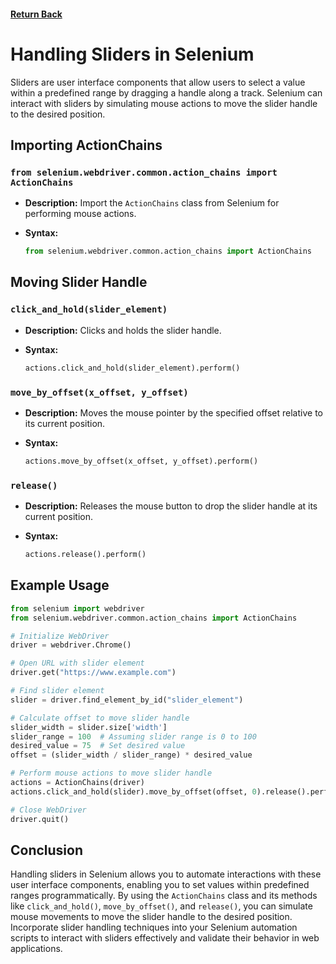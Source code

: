 #### [Return Back](../../selenium_with_python.md)

# Handling Sliders in Selenium

Sliders are user interface components that allow users to select a value within a predefined range by dragging a handle along a track. Selenium can interact with sliders by simulating mouse actions to move the slider handle to the desired position.

## Importing ActionChains

### `from selenium.webdriver.common.action_chains import ActionChains`

- **Description:** Import the `ActionChains` class from Selenium for performing mouse actions.

- **Syntax:**
  ```python
  from selenium.webdriver.common.action_chains import ActionChains
  ```

## Moving Slider Handle

### `click_and_hold(slider_element)`

- **Description:** Clicks and holds the slider handle.

- **Syntax:**
  ```python
  actions.click_and_hold(slider_element).perform()
  ```

### `move_by_offset(x_offset, y_offset)`

- **Description:** Moves the mouse pointer by the specified offset relative to its current position.

- **Syntax:**
  ```python
  actions.move_by_offset(x_offset, y_offset).perform()
  ```

### `release()`

- **Description:** Releases the mouse button to drop the slider handle at its current position.

- **Syntax:**
  ```python
  actions.release().perform()
  ```

## Example Usage

```python
from selenium import webdriver
from selenium.webdriver.common.action_chains import ActionChains

# Initialize WebDriver
driver = webdriver.Chrome()

# Open URL with slider element
driver.get("https://www.example.com")

# Find slider element
slider = driver.find_element_by_id("slider_element")

# Calculate offset to move slider handle
slider_width = slider.size['width']
slider_range = 100  # Assuming slider range is 0 to 100
desired_value = 75  # Set desired value
offset = (slider_width / slider_range) * desired_value

# Perform mouse actions to move slider handle
actions = ActionChains(driver)
actions.click_and_hold(slider).move_by_offset(offset, 0).release().perform()

# Close WebDriver
driver.quit()
```

## Conclusion

Handling sliders in Selenium allows you to automate interactions with these user interface components, enabling you to set values within predefined ranges programmatically. By using the `ActionChains` class and its methods like `click_and_hold()`, `move_by_offset()`, and `release()`, you can simulate mouse movements to move the slider handle to the desired position. Incorporate slider handling techniques into your Selenium automation scripts to interact with sliders effectively and validate their behavior in web applications.
